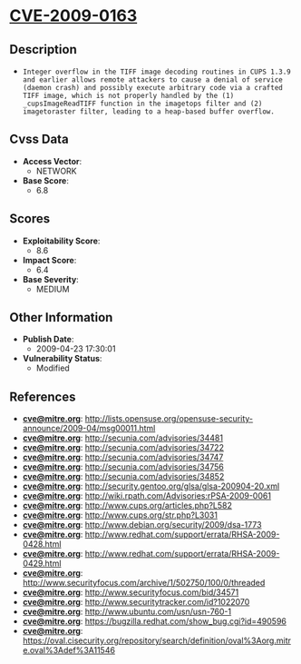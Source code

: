 
# [CVE-2009-0163](https://cve.mitre.org/cgi-bin/cvename.cgi?name=CVE-2009-0163)

## Description

- `Integer overflow in the TIFF image decoding routines in CUPS 1.3.9 and earlier allows remote attackers to cause a denial of service (daemon crash) and possibly execute arbitrary code via a crafted TIFF image, which is not properly handled by the (1) _cupsImageReadTIFF function in the imagetops filter and (2) imagetoraster filter, leading to a heap-based buffer overflow.`

## Cvss Data

- **Access Vector**:
  - NETWORK
- **Base Score**:
  - 6.8

## Scores

- **Exploitability Score**:
  - 8.6
- **Impact Score**:
  - 6.4
- **Base Severity**:
  - MEDIUM

## Other Information

- **Publish Date**:
  - 2009-04-23 17:30:01
- **Vulnerability Status**:
  - Modified

## References

- **cve@mitre.org**: http://lists.opensuse.org/opensuse-security-announce/2009-04/msg00011.html
- **cve@mitre.org**: http://secunia.com/advisories/34481
- **cve@mitre.org**: http://secunia.com/advisories/34722
- **cve@mitre.org**: http://secunia.com/advisories/34747
- **cve@mitre.org**: http://secunia.com/advisories/34756
- **cve@mitre.org**: http://secunia.com/advisories/34852
- **cve@mitre.org**: http://security.gentoo.org/glsa/glsa-200904-20.xml
- **cve@mitre.org**: http://wiki.rpath.com/Advisories:rPSA-2009-0061
- **cve@mitre.org**: http://www.cups.org/articles.php?L582
- **cve@mitre.org**: http://www.cups.org/str.php?L3031
- **cve@mitre.org**: http://www.debian.org/security/2009/dsa-1773
- **cve@mitre.org**: http://www.redhat.com/support/errata/RHSA-2009-0428.html
- **cve@mitre.org**: http://www.redhat.com/support/errata/RHSA-2009-0429.html
- **cve@mitre.org**: http://www.securityfocus.com/archive/1/502750/100/0/threaded
- **cve@mitre.org**: http://www.securityfocus.com/bid/34571
- **cve@mitre.org**: http://www.securitytracker.com/id?1022070
- **cve@mitre.org**: http://www.ubuntu.com/usn/usn-760-1
- **cve@mitre.org**: https://bugzilla.redhat.com/show_bug.cgi?id=490596
- **cve@mitre.org**: https://oval.cisecurity.org/repository/search/definition/oval%3Aorg.mitre.oval%3Adef%3A11546

